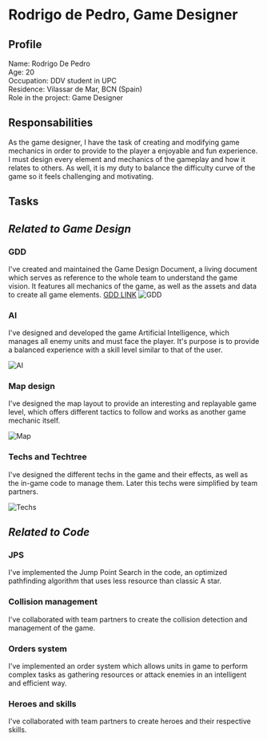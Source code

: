 
# Rodrigo de Pedro, Game Designer

## Profile

Name: Rodrigo De Pedro          
Age: 20              
Occupation: DDV student in UPC              
Residence: Vilassar de Mar, BCN (Spain)                 
Role in the project: Game Designer               

## Responsabilities

As the game designer, I have the task of creating and modifying game mechanics in order to provide to the player a enjoyable and fun experience. I must design every element and mechanics of the gameplay and how it relates to others. As well, it is my duty to balance the difficulty curve of the game so it feels challenging and motivating.

## Tasks

## *Related to Game Design*

### GDD

I've created and maintained the Game Design Document, a living document which serves as reference to the whole team to understand the game vision. It features all mechanics of the game, as well as the assets and data to create all game elements.
[GDD LINK](https://github.com/TinoTano/AoE_Project2/wiki/GDD)
![GDD](http://i.imgur.com/sFP2Oi5.png)

### AI

I've designed and developed the game Artificial Intelligence, which manages all enemy units and must face the player. It's purpose is to provide a balanced experience with a skill level similar to that of the user. 

![AI](http://i.imgur.com/NAhOTmN.png)

### Map design

I've designed the map layout to provide an interesting and replayable game level, which offers different tactics to follow and works as another game mechanic itself.

![Map](http://i.imgur.com/KUDVBr1.jpg)

### Techs and Techtree

I've designed the different techs in the game and their effects, as well as the in-game code to manage them. Later this techs were simplified by team partners.

![Techs](http://i.imgur.com/Udhf5tq.png)

## *Related to Code*

### JPS

I've implemented the Jump Point Search in the code, an optimized pathfinding algorithm that uses less resource than classic A star.

### Collision management

I've collaborated with team partners to create the collision detection and management of the game.

### Orders system

I've implemented an order system which allows units in game to perform complex tasks as gathering resources or attack enemies in an intelligent and efficient way.

### Heroes and skills

I've collaborated with team partners to create heroes and their respective skills.


